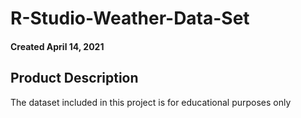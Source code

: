 # R-Studio-Weather-Data-Set

#### Created April 14, 2021

## Product Description

The dataset included in this project is for educational purposes only
